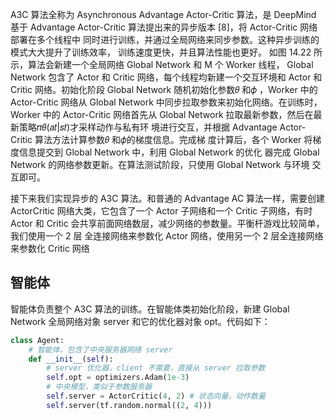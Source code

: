 

<!--
 * @version:
 * @Author:  StevenJokess https://github.com/StevenJokess
 * @Date: 2020-10-17 15:28:24
 * @LastEditors:  StevenJokess https://github.com/StevenJokess
 * @LastEditTime: 2020-10-17 15:31:14
 * @Description:
 * @TODO::
 * @Reference:
-->
A3C 算法全称为 Asynchronous Advantage Actor-Critic 算法，是 DeepMind 基于 Advantage Actor-Critic 算法提出来的异步版本 [8]，将 Actor-Critic 网络部署在多个线程中 同时进行训练，并通过全局网络来同步参数。这种异步训练的模式大大提升了训练效率， 训练速度更快，并且算法性能也更好。 如图 14.22 所示，算法会新建一个全局网络 Global Network 和 M 个 Worker 线程， Global Network 包含了 Actor 和 Critic 网络，每个线程均新建一个交互环境和 Actor 和 Critic 网络。初始化阶段 Global Network 随机初始化参数𝜃 和𝜙 ，Worker 中的 Actor-Critic 网络从 Global Network 中同步拉取参数来初始化网络。在训练时，Worker 中的 Actor-Critic 网络首先从 Global Network 拉取最新参数，然后在最新策略𝜋𝜃(𝑎𝑡|𝑠𝑡)才采样动作与私有环 境进行交互，并根据 Advantage Actor-Critic 算法方法计算参数𝜃 和𝜙的梯度信息。完成梯 度计算后，各个 Worker 将梯度信息提交到 Global Network 中，利用 Global Network 的优化 器完成 Global Network 的网络参数更新。在算法测试阶段，只使用 Global Network 与环境 交互即可。

接下来我们实现异步的 A3C 算法。和普通的 Advantage AC 算法一样，需要创建 ActorCritic 网络大类，它包含了一个 Actor 子网络和一个 Critic 子网络，有时 Actor 和 Critic 会共享前面网络数层，减少网络的参数量。平衡杆游戏比较简单，我们使用一个 2 层 全连接网络来参数化 Actor 网络，使用另一个 2 层全连接网络来参数化 Critic 网络



## 智能体

智能体负责整个 A3C 算法的训练。在智能体类初始化阶段，新建 Global Network 全局网络对象 server 和它的优化器对象 opt。代码如下：

```py
class Agent:
    # 智能体，包含了中央服务器网络 server
    def __init__(self):
        # server 优化器，client 不需要，直接从 server 拉取参数
        self.opt = optimizers.Adam(1e-3)
        # 中央模型，类似于参数服务器
        self.server = ActorCritic(4, 2) # 状态向量，动作数量
        self.server(tf.random.normal((2, 4)))
```
